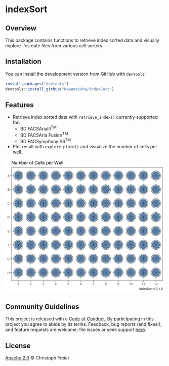 # indexSort

## Overview

This package contains functions to retrieve index sorted data and visually explore .fcs date files from various cell sorters.

## Installation

You can install the development version from GitHub with `devtools`:

``` r
install.packages("devtools")
devtools::install_github("Kawameicha/indexSort")
```

## Features

* Retrieve index sorted data with `retrieve_index()` currently supported for:
  * BD FACSAriaIII<sup>TM</sup>
  * BD FACSAria Fusion<sup>TM</sup>
  * BD FACSymphony S6<sup>TM</sup>
* Plot result with `explore_plate()` and visualize the number of cells per well.

![](./explore_plate.png)

## Community Guidelines

This project is released with a [Code of Conduct](https://github.com/Kawameicha/indexSort/blob/master/CODE_OF_CONDUCT.md). By participating in this project you agree to abide by its terms. Feedback, bug reports (and fixes!), and feature requests are welcome; file issues or seek support [here](http://github.com/Kawameicha/indexSort/issues).

## License

[Apache 2.0](https://opensource.org/licenses/Apache-2.0) © Christoph Freier
